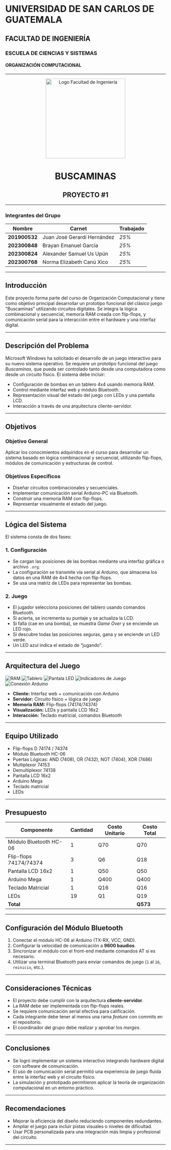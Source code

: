 # UNIVERSIDAD DE SAN CARLOS DE GUATEMALA  
## FACULTAD DE INGENIERÍA  
### ESCUELA DE CIENCIAS Y SISTEMAS  
#### ORGANIZACIÓN COMPUTACIONAL  

---

<p align="center">
  <img src="Imagenes/image.png" alt="Logo Facultad de Ingeniería" width="250"/>
</p>

<h1 align="center">BUSCAMINAS</h1>
<h2 align="center">PROYECTO #1</h2>

---
### Integrantes del Grupo


| Nombre |Carnet|Trabajado|  
|--|--|--|
| **201900532** | Juan José Gerardi Hernández | *25%*
| **202300848** | Brayan Emanuel García | *25%*
| **202300824** | Alexander Samuel Us Upún | *25%*
| **202300768** | Norma Elizabeth Canú Xico | *25%*

---

##  Introducción

Este proyecto forma parte del curso de Organización Computacional y tiene como objetivo principal desarrollar un prototipo funcional del clásico juego "Buscaminas" utilizando circuitos digitales. Se integra la lógica combinacional y secuencial, memoria RAM creada con flip-flops, y comunicación serial para la interacción entre el hardware y una interfaz digital.

---

##  Descripción del Problema

Microsoft Windows ha solicitado el desarrollo de un juego interactivo para su nuevo sistema operativo. Se requiere un prototipo funcional del juego *Buscaminas*, que pueda ser controlado tanto desde una computadora como desde un circuito físico. El sistema debe incluir:

- Configuración de bombas en un tablero 4x4 usando memoria RAM.
- Control mediante interfaz web y módulo Bluetooth.
- Representación visual del estado del juego con LEDs y una pantalla LCD.
- Interacción a través de una arquitectura cliente-servidor.

---

##  Objetivos

### Objetivo General

Aplicar los conocimientos adquiridos en el curso para desarrollar un sistema basado en lógica combinacional y secuencial, utilizando flip-flops, módulos de comunicación y estructuras de control.

### Objetivos Específicos

- Diseñar circuitos combinacionales y secuenciales.  
- Implementar comunicación serial Arduino-PC vía Bluetooth.  
- Construir una memoria RAM con flip-flops.  
- Representar visualmente el estado del juego.

---

##  Lógica del Sistema

El sistema consta de dos fases:

### 1. Configuración

- Se cargan las posiciones de las bombas mediante una interfaz gráfica o archivo `.org`.
- La configuración se transmite vía serial al Arduino, que almacena los datos en una RAM de 4x4 hecha con flip-flops.
- Se usa una matriz de LEDs para representar las bombas.

### 2. Juego

- El jugador selecciona posiciones del tablero usando comandos Bluetooth.
- Si acierta, se incrementa su puntaje y se actualiza la LCD.
- Si falla (cae en una bomba), se muestra *Game Over* y se enciende un LED rojo.
- Si descubre todas las posiciones seguras, gana y se enciende un LED verde.
- Un LED azul indica el estado de “jugando”.

---

##  Arquitectura del Juego

![RAM](/Documentación/Imagenes/1.jpeg)
![Tablero](/Documentación/Imagenes/2.jpeg)
![Pantala LED](/Documentación/Imagenes/3.jpeg)
![Indicadores de Juego](/Documentación/Imagenes/4.jpeg)
![Conexión Arduino](/Documentación/Imagenes/5.jpeg)


- **Cliente:** Interfaz web + comunicación con Arduino  
- **Servidor:** Circuito físico + lógica de juego  
- **Memoria RAM:** Flip-flops (74174/74374)  
- **Visualización:** LEDs y pantalla LCD 16x2  
- **Interacción:** Teclado matricial, comandos Bluetooth

---

##  Equipo Utilizado

- Flip-flops D 74174 / 74374  
- Módulo Bluetooth HC-06  
- Puertas Lógicas: AND (7408), OR (7432), NOT (7404), XOR (7486)  
- Multiplexor 74153  
- Demultiplexor 74138  
- Pantalla LCD 16x2  
- Arduino Mega  
- Teclado matricial  
- LEDs  

---

##  Presupuesto

| Componente              | Cantidad | Costo Unitario | Costo Total |
|-------------------------|----------|----------------|-------------|
| Módulo Bluetooth HC-06  | 1        | Q70            | Q70         |
| Flip-flops 74174/74374  | 3        | Q6             | Q18         |
| Pantalla LCD 16x2       | 1        | Q50            | Q50         |
| Arduino Mega            | 1        | Q400           | Q400        |
| Teclado Matricial       | 1        | Q16            | Q16         |
| LEDs                    | 19       | Q1             | Q19         |
| **Total**               |          |                | **Q573**    |

---

##  Configuración del Módulo Bluetooth

1. Conectar el módulo HC-06 al Arduino (TX-RX, VCC, GND).  
2. Configurar la velocidad de comunicación a **9600 baudios**.  
3. Sincronizar el módulo con el front-end mediante comandos AT si es necesario.  
4. Utilizar una terminal Bluetooth para enviar comandos de juego (`1` al `16`, `reinicio`, etc.).  

---

##  Consideraciones Técnicas

- El proyecto debe cumplir con la arquitectura **cliente-servidor**.  
- La RAM debe ser implementada con flip-flops reales.  
- Se requiere comunicación serial efectiva para calificación.  
- Cada integrante debe tener al menos una rama *feature* con commits en el repositorio.  
- El coordinador del grupo debe realizar y aprobar los *merges*.  

---

##  Conclusiones

- Se logró implementar un sistema interactivo integrando hardware digital con software de comunicación.  
- El uso de comunicación serial permitió una experiencia de juego fluida entre la interfaz web y el circuito físico.  
- La simulación y prototipado permitieron aplicar la teoría de organización computacional en un entorno práctico.

---

##  Recomendaciones

- Mejorar la eficiencia del diseño reduciendo componentes redundantes.  
- Ampliar el juego para incluir pistas visuales o niveles de dificultad.  
- Usar PCB personalizada para una integración más limpia y profesional del circuito.

---
